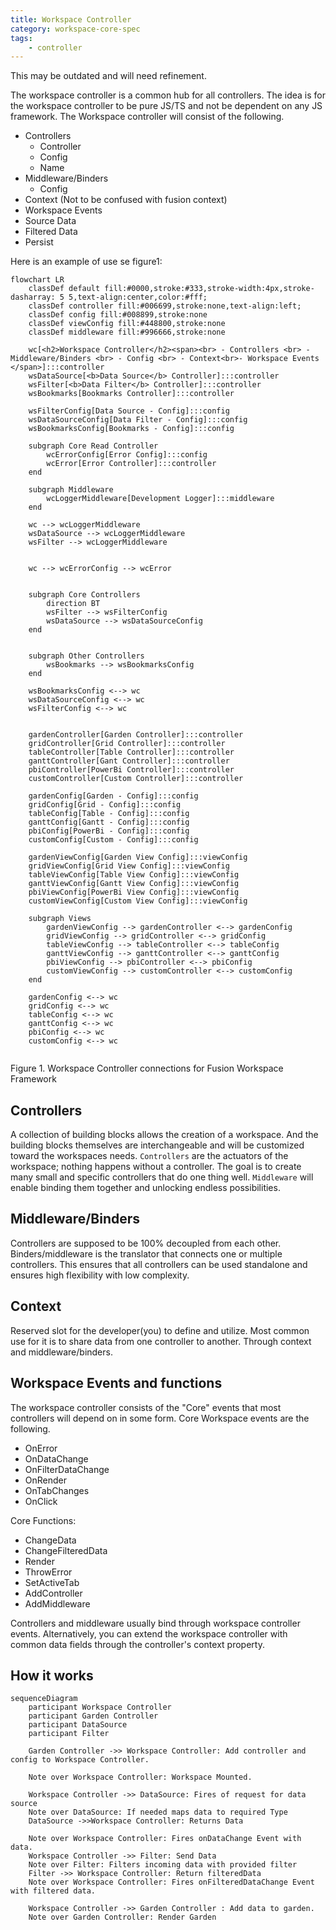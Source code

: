 ```yaml
---
title: Workspace Controller
category: workspace-core-spec
tags:
    - controller
---
```


This may be outdated and will need refinement.

The workspace controller is a common hub for all controllers. The idea is for the workspace controller to be pure JS/TS and not be dependent on any JS framework. The Workspace controller will consist of the following.

-   Controllers
    -   Controller
    -   Config
    -   Name
-   Middleware/Binders
    -   Config
-   Context (Not to be confused with fusion context)
-   Workspace Events
-   Source Data
-   Filtered Data
-   Persist

Here is an example of use se figure1:

```mermaid
flowchart LR
    classDef default fill:#0000,stroke:#333,stroke-width:4px,stroke-dasharray: 5 5,text-align:center,color:#fff;
    classDef controller fill:#006699,stroke:none,text-align:left;
    classDef config fill:#008899,stroke:none
    classDef viewConfig fill:#448800,stroke:none
    classDef middleware fill:#996666,stroke:none

    wc[<h2>Workspace Controller</h2><span><br> - Controllers <br> - Middleware/Binders <br> - Config <br> - Context<br>- Workspace Events </span>]:::controller
    wsDataSource[<b>Data Source</b> Controller]:::controller
    wsFilter[<b>Data Filter</b> Controller]:::controller
    wsBookmarks[Bookmarks Controller]:::controller

    wsFilterConfig[Data Source - Config]:::config
    wsDataSourceConfig[Data Filter - Config]:::config
    wsBookmarksConfig[Bookmarks - Config]:::config

    subgraph Core Read Controller
        wcErrorConfig[Error Config]:::config
        wcError[Error Controller]:::controller
    end

    subgraph Middleware
        wcLoggerMiddleware[Development Logger]:::middleware
    end

    wc --> wcLoggerMiddleware
    wsDataSource --> wcLoggerMiddleware
    wsFilter --> wcLoggerMiddleware


    wc --> wcErrorConfig --> wcError


    subgraph Core Controllers
        direction BT
        wsFilter --> wsFilterConfig
        wsDataSource --> wsDataSourceConfig
    end


    subgraph Other Controllers
        wsBookmarks --> wsBookmarksConfig
    end

    wsBookmarksConfig <--> wc
    wsDataSourceConfig <--> wc
    wsFilterConfig <--> wc


    gardenController[Garden Controller]:::controller
    gridController[Grid Controller]:::controller
    tableController[Table Controller]:::controller
    ganttController[Gant Controller]:::controller
    pbiController[PowerBi Controller]:::controller
    customController[Custom Controller]:::controller

    gardenConfig[Garden - Config]:::config
    gridConfig[Grid - Config]:::config
    tableConfig[Table - Config]:::config
    ganttConfig[Gantt - Config]:::config
    pbiConfig[PowerBi - Config]:::config
    customConfig[Custom - Config]:::config

    gardenViewConfig[Garden View Config]:::viewConfig
    gridViewConfig[Grid View Config]:::viewConfig
    tableViewConfig[Table View Config]:::viewConfig
    ganttViewConfig[Gantt View Config]:::viewConfig
    pbiViewConfig[PowerBi View Config]:::viewConfig
    customViewConfig[Custom View Config]:::viewConfig

    subgraph Views
        gardenViewConfig --> gardenController <--> gardenConfig
        gridViewConfig --> gridController <--> gridConfig
        tableViewConfig --> tableController <--> tableConfig
        ganttViewConfig --> ganttController <--> ganttConfig
        pbiViewConfig --> pbiController <--> pbiConfig
        customViewConfig --> customController <--> customConfig
    end

    gardenConfig <--> wc
    gridConfig <--> wc
    tableConfig <--> wc
    ganttConfig <--> wc
    pbiConfig <--> wc
    customConfig <--> wc


```

Figure 1. Workspace Controller connections for Fusion Workspace Framework

## Controllers

A collection of building blocks allows the creation of a workspace. And the building blocks themselves are interchangeable and will be customized toward the workspaces needs. `Controllers` are the actuators of the workspace; nothing happens without a controller. The goal is to create many small and specific controllers that do one thing well. `Middleware` will enable binding them together and unlocking endless possibilities.

## Middleware/Binders

Controllers are supposed to be 100% decoupled from each other. Binders/middleware is the translator that connects one or multiple controllers. This ensures that all controllers can be used standalone and ensures high flexibility with low complexity.

## Context

Reserved slot for the developer(you) to define and utilize. Most common use for it is to share data from one controller to another. Through context and middleware/binders.

## Workspace Events and functions

The workspace controller consists of the "Core" events that most controllers will depend on in some form. Core Workspace events are the following.

-   OnError
-   OnDataChange
-   OnFilterDataChange
-   OnRender
-   OnTabChanges
-   OnClick

Core Functions:

-   ChangeData
-   ChangeFilteredData
-   Render
-   ThrowError
-   SetActiveTab
-   AddController
-   AddMiddleware

Controllers and middleware usually bind through workspace controller events. Alternatively, you can extend the workspace controller with common data fields through the controller's context property.

## How it works

```mermaid
sequenceDiagram
    participant Workspace Controller
    participant Garden Controller
    participant DataSource
    participant Filter

    Garden Controller ->> Workspace Controller: Add controller and config to Workspace Controller.

    Note over Workspace Controller: Workspace Mounted.

    Workspace Controller ->> DataSource: Fires of request for data source
    Note over DataSource: If needed maps data to required Type
    DataSource ->>Workspace Controller: Returns Data

    Note over Workspace Controller: Fires onDataChange Event with data.
    Workspace Controller ->> Filter: Send Data
    Note over Filter: Filters incoming data with provided filter
    Filter ->> Workspace Controller: Return filteredData
    Note over Workspace Controller: Fires onFilteredDataChange Event with filtered data.

    Workspace Controller ->> Garden Controller : Add data to garden.
    Note over Garden Controller: Render Garden
```
